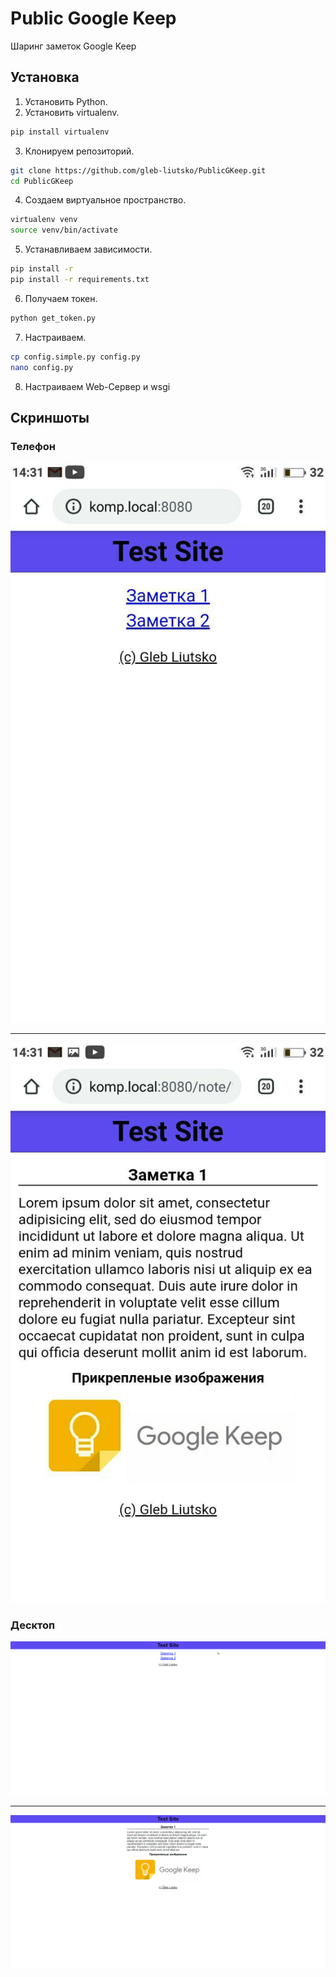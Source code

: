 # Public Google Keep
Шаринг заметок Google Keep

## Установка
1. Установить Python.
2. Установить virtualenv.
```bash
pip install virtualenv
```
3. Клонируем репозиторий. 
```bash
git clone https://github.com/gleb-liutsko/PublicGKeep.git
cd PublicGKeep
```
4. Создаем виртуальное пространство.
```bash
virtualenv venv
source venv/bin/activate
```
5. Устанавливаем зависимости.
```bash
pip install -r
pip install -r requirements.txt
```
6. Получаем токен.
```bash
python get_token.py
```
7. Настраиваем.
```bash
cp config.simple.py config.py
nano config.py
```
8. Настраиваем Web-Сервер и wsgi

## Скриншоты
### Телефон
![Главная Страница](https://github.com/gleb-liutsko/PublicGKeep/blob/master/img/Mobile/main_page.jpg)

---
![Заметка](https://github.com/gleb-liutsko/PublicGKeep/blob/master/img/Mobile/note_page.jpg)
### Десктоп
![Главная Страница](https://github.com/gleb-liutsko/PublicGKeep/blob/master/img/Desktop/main_page.png)

---
![Заметка](https://github.com/gleb-liutsko/PublicGKeep/blob/master/img/Desktop/note_page.png)

